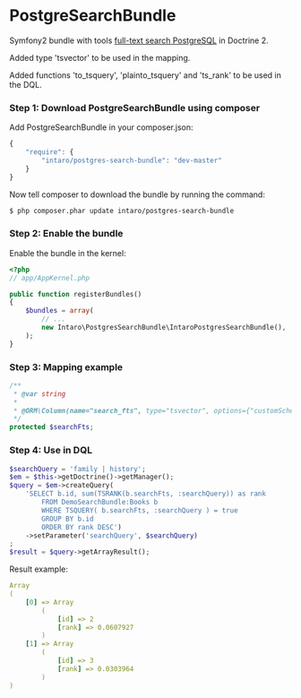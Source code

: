 PostgreSearchBundle
===================================

Symfony2 bundle with tools <a target="_blank" href="http://www.postgresql.org/docs/9.1/static/textsearch.html">full-text search PostgreSQL</a> in Doctrine 2.

Added type 'tsvector' to be used in the mapping.

Added functions 'to_tsquery', 'plainto_tsquery' and 'ts_rank' to be used in the DQL.

### Step 1: Download PostgreSearchBundle using composer

Add PostgreSearchBundle in your composer.json:

```js
{
    "require": {
        "intaro/postgres-search-bundle": "dev-master"
    }
}
```

Now tell composer to download the bundle by running the command:

``` bash
$ php composer.phar update intaro/postgres-search-bundle
```

### Step 2: Enable the bundle

Enable the bundle in the kernel:

``` php
<?php
// app/AppKernel.php

public function registerBundles()
{
    $bundles = array(
        // ...
        new Intaro\PostgresSearchBundle\IntaroPostgresSearchBundle(),
    );
}
```

### Step 3: Mapping example
```php
/**
 * @var string
 *
 * @ORM\Column(name="search_fts", type="tsvector", options={"customSchemaOptions": {"searchFields":{"name", "genre"}}}, nullable=true)
 */
protected $searchFts;
```

### Step 4: Use in DQL

```php
$searchQuery = 'family | history';
$em = $this->getDoctrine()->getManager();
$query = $em->createQuery(
    'SELECT b.id, sum(TSRANK(b.searchFts, :searchQuery)) as rank
        FROM DemoSearchBundle:Books b
        WHERE TSQUERY( b.searchFts, :searchQuery ) = true
        GROUP BY b.id
        ORDER BY rank DESC')
    ->setParameter('searchQuery', $searchQuery)
;
$result = $query->getArrayResult();
```

Result example:

```yml
Array
(
    [0] => Array
        (
            [id] => 2
            [rank] => 0.0607927
        )
    [1] => Array
        (
            [id] => 3
            [rank] => 0.0303964
        )
)
```
